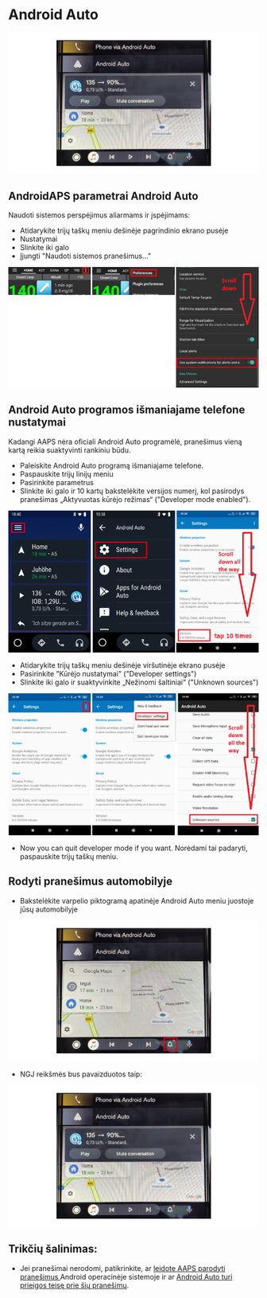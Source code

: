 # Android Auto

![AAPS NGJ duomenys Android Auto](../images/AndroidAuto_05.png)

## AndroidAPS parametrai Android Auto

Naudoti sistemos perspėjimus aliarmams ir įspėjimams:

* Atidarykite trijų taškų meniu dešinėje pagrindinio ekrano pusėje
* Nustatymai
* Slinkite iki galo
* Įjungti "Naudoti sistemos pranešimus..."

![Naudoti sistemos perspėjimus aliarmams ir įspėjimams](../images/AndroidAuto_01.png)

## Android Auto programos išmaniajame telefone nustatymai

Kadangi AAPS nėra oficiali Android Auto programėlė, pranešimus vieną kartą reikia suaktyvinti rankiniu būdu.

* Paleiskite Android Auto programą išmaniajame telefone.
* Paspauskite trijų linijų meniu
* Pasirinkite parametrus
* Slinkite iki galo ir 10 kartų bakstelėkite versijos numerį, kol pasirodys pranešimas „Aktyvuotas kūrėjo režimas“ ("Developer mode enabled").

![Įgalinti kūrėjo režimą](../images/AndroidAuto_02.png)

* Atidarykite trijų taškų meniu dešinėje viršutinėje ekrano pusėje
* Pasirinkite "Kūrėjo nustatymai" ("Developer settings")
* Slinkite iki galo ir suaktyvinkite „Nežinomi šaltiniai“ ("Unknown sources")

![Įgalinti nežinomus šaltinius](../images/AndroidAuto_03.png)

* Now you can quit developer mode if you want. Norėdami tai padaryti, paspauskite trijų taškų meniu.

## Rodyti pranešimus automobilyje

* Bakstelėkite varpelio piktogramą apatinėje Android Auto meniu juostoje jūsų automobilyje

![Varpelio piktograma - Android Auto automobilyje](../images/AndroidAuto_04.png)

* NGJ reikšmės bus pavaizduotos taip:

![AAPS NGJ duomenys Android Auto](../images/AndroidAuto_05.png)

## Trikčių šalinimas:

* Jei pranešimai nerodomi, patikrinkite, ar [leidote AAPS parodyti pranešimus ](#androidaps-settings-for-android-auto) Android operacinėje sistemoje ir ar [Android Auto turi prieigos teisę prie šių pranešimų](#settings-in-android-auto-app-on-your-phone).